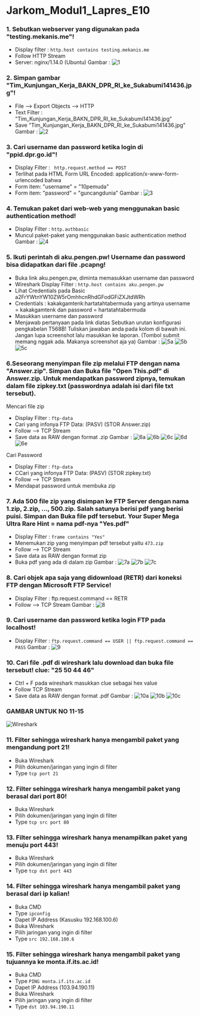 # Jarkom_Modul1_Lapres_E10

### 1. Sebutkan webserver yang digunakan pada "testing.mekanis.me"!
- Display filter : ```http.host contains testing.mekanis.me```
- Follow HTTP Stream
- Server: nginx/1.14.0 (Ubuntu)
Gambar :
![1](https://user-images.githubusercontent.com/57068224/96351235-59327900-10e4-11eb-8419-f319fce0db96.png)

### 2. Simpan gambar "Tim_Kunjungan_Kerja_BAKN_DPR_RI_ke_Sukabumi141436.jpg"!
- File --> Export Objects --> HTTP
- Text Filter : "Tim_Kunjungan_Kerja_BAKN_DPR_RI_ke_Sukabumi141436.jpg"
- Save "Tim_Kunjungan_Kerja_BAKN_DPR_RI_ke_Sukabumi141436.jpg"
Gambar :
![2](https://user-images.githubusercontent.com/57068224/96351241-5fc0f080-10e4-11eb-9285-7d7b99984e1a.png)

### 3. Cari username dan password ketika login di "ppid.dpr.go.id"!
- Display Filter : ``` http.request.method == POST```
- Terlihat pada HTML Form URL Encoded: application/x-www-form-urlencoded bahwa
- Form item: "username" = "10pemuda"
- Form item: "password" = "guncangdunia"
Gambar :
![3](https://user-images.githubusercontent.com/57068224/96351282-85e69080-10e4-11eb-9ee5-ab5a924c8b83.png)

### 4. Temukan paket dari web-web yang menggunakan basic authentication method!
- Display Filter : ```http.authbasic```
- Muncul paket-paket yang menggunakan basic authentication method
Gambar :
![4](https://user-images.githubusercontent.com/57068224/96351284-88e18100-10e4-11eb-9946-7b22a07f44a4.png)

### 5. Ikuti perintah di aku.pengen.pw! Username dan password bisa didapatkan dari file .pcapng!
- Buka link aku.pengen.pw, diminta memasukkan username dan password
- Wireshark Display Filter : ```http.host contains aku.pengen.pw```
- Lihat Credentials pada Basic a2FrYWtnYW10ZW5rOmhhcnRhdGFodGFiZXJtdWRh
- Credentials : kakakgamtenk:hartatahtabermuda yang artinya username = kakakgamtenk dan password = hartatahtabermuda
- Masukkan username dan password
- Menjawab pertanyaan pada link diatas Sebutkan urutan konfigurasi pengkabelan T568B!
Tuliskan jawaban anda pada kolom di bawah ini. Jangan lupa screenshot lalu masukkan ke laporan. (Tombol submit memang nggak ada. Makanya screenshot aja ya)
Gambar :
![5a](https://user-images.githubusercontent.com/57068224/96351289-8e3ecb80-10e4-11eb-977d-ba81acf23e46.png)
![5b](https://user-images.githubusercontent.com/57068224/96351296-9991f700-10e4-11eb-9caf-00b073f22d25.png)
![5c](https://user-images.githubusercontent.com/57068224/96351297-9bf45100-10e4-11eb-94e8-0c169fd0d82e.png)

### 6.Seseorang menyimpan file zip melalui FTP dengan nama "Answer.zip". Simpan dan Buka file "Open This.pdf" di Answer.zip. Untuk mendapatkan password zipnya, temukan dalam file zipkey.txt (passwordnya adalah isi dari file txt tersebut).
Mencari file zip
- Display Filter : ```ftp-data```
- Cari yang infonya FTP Data: (PASV) (STOR Answer.zip)
- Follow --> TCP Stream
- Save data as RAW dengan format .zip
Gambar :
![6a](https://user-images.githubusercontent.com/57068224/96351320-c2b28780-10e4-11eb-8d80-6bb6b1c92d21.png)
![6b](https://user-images.githubusercontent.com/57068224/96351322-c514e180-10e4-11eb-8036-57374e524a8c.png)
![6c](https://user-images.githubusercontent.com/57068224/96351323-c7773b80-10e4-11eb-964b-d435ffebd159.png)
![6d](https://user-images.githubusercontent.com/57068224/96351327-cc3bef80-10e4-11eb-9591-bc561740c4fc.png)
![6e](https://user-images.githubusercontent.com/57068224/96351333-d1993a00-10e4-11eb-9745-c59b1af55215.png)

Cari Password
- Display Filter : ```ftp-data```
- CCari yang infonya FTP Data: (PASV) (STOR zipkey.txt)
- Follow --> TCP Stream
- Mendapat password untuk membuka zip 

### 7. Ada 500 file zip yang disimpan ke FTP Server dengan nama 1.zip, 2.zip, ..., 500.zip. Salah satunya berisi pdf yang berisi puisi. Simpan dan Buka file pdf tersebut. Your Super Mega Ultra Rare Hint = nama pdf-nya "Yes.pdf"
- Display Filter : ```frame contains "Yes"```
- Menemukan zip yang menyimpan pdf tersebut yaitu ```473.zip```
- Follow --> TCP Stream
- Save data as RAW dengan format zip
- Buka pdf yang ada di dalam zip
Gambar :
![7a](https://user-images.githubusercontent.com/57068224/96351348-e70e6400-10e4-11eb-8542-f46262d3181b.png)
![7b](https://user-images.githubusercontent.com/57068224/96351354-ebd31800-10e4-11eb-86ec-d703cbb42676.png)
![7c](https://user-images.githubusercontent.com/57068224/96351356-ee357200-10e4-11eb-8194-b0721f74f5e0.png)

### 8. Cari objek apa saja yang didownload (RETR) dari koneksi FTP dengan Microsoft FTP Service!
- Display Filter : ftp.request.command == RETR
- Follow --> TCP Stream
Gambar :
![8](https://user-images.githubusercontent.com/57068224/96351363-f7beda00-10e4-11eb-9ad5-b1c167c63578.png)

### 9. Cari username dan password ketika login FTP pada localhost!
- Display Filter : ```ftp.request.command == USER || ftp.request.command == PASS```
Gambar :
![9](https://user-images.githubusercontent.com/57068224/96351364-fa213400-10e4-11eb-9810-db2952124933.png)

### 10. Cari file .pdf di wireshark lalu download dan buka file tersebut! clue: "25 50 44 46"
- Ctrl + F pada wireshark masukkan clue sebagai hex value
- Follow TCP Stream
- Save data as RAW dengan format .pdf
Gambar :
![10a](https://user-images.githubusercontent.com/57068224/96351389-28067880-10e5-11eb-8047-2b6b9df013ec.png)
![10b](https://user-images.githubusercontent.com/57068224/96351390-2b016900-10e5-11eb-8939-fd2d0f99c40a.png)
![10c](https://user-images.githubusercontent.com/57068224/96351394-2dfc5980-10e5-11eb-8f35-14edd7bd3375.png)

### GAMBAR UNTUK NO 11-15
![Wireshark](https://user-images.githubusercontent.com/57068224/96351159-c42f8000-10e3-11eb-9f33-a5f3abc9c756.png)

### 11. Filter sehingga wireshark hanya mengambil paket yang mengandung port 21!
- Buka Wireshark
- Pilih dokumen/jaringan yang ingin di filter
- Type `tcp port 21`

### 12. Filter sehingga wireshark hanya mengambil paket yang berasal dari port 80!
- Buka Wireshark
- Pilih dokumen/jaringan yang ingin di filter
- Type `tcp src port 80`

### 13. Filter sehingga wireshark hanya menampilkan paket yang menuju port 443!
- Buka Wireshark
- Pilih dokumen/jaringan yang ingin di filter
- Type `tcp dst port 443`

### 14. Filter sehingga wireshark hanya mengambil paket yang berasal dari ip kalian!
- Buka CMD
- Type `ipconfig`
- Dapet IP Address (Kasusku 192.168.100.6)
- Buka Wireshark
- Pilih jaringan yang ingin di filter
- Type `src 192.168.100.6`

### 15. Filter sehingga wireshark hanya mengambil paket yang tujuannya ke monta.if.its.ac.id!
- Buka CMD
- Type `PING monta.if.its.ac.id`
- Dapet IP Address (103.94.190.11)
- Buka Wireshark
- Pilih jaringan yang ingin di filter
- Type `dst 103.94.190.11`
